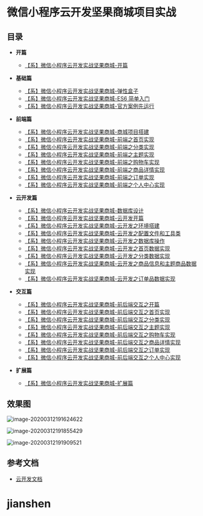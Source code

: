 # 微信小程序云开发坚果商城项目实战

## 目录

* **开篇**
    - [【系】微信小程序云开发实战坚果商城-开篇](https://blog.csdn.net/havendream/article/details/103022183)
* **基础篇**
    - [【系】微信小程序云开发实战坚果商城-弹性盒子](https://blog.csdn.net/havendream/article/details/103022284)
    - [【系】微信小程序云开发实战坚果商城-ES6 简单入门](https://blog.csdn.net/havendream/article/details/103022329)
    - [【系】微信小程序云开发实战坚果商城-官方案例先运行](https://blog.csdn.net/havendream/article/details/103022370)
* **前端篇**
    - [【系】微信小程序云开发实战坚果商城-商城项目搭建](https://blog.csdn.net/havendream/article/details/103022403)
    - [【系】微信小程序云开发实战坚果商城-前端之首页实现](https://blog.csdn.net/havendream/article/details/103022465)
    - [【系】微信小程序云开发实战坚果商城-前端之分类实现](https://blog.csdn.net/havendream/article/details/103022513)
    - [【系】微信小程序云开发实战坚果商城-前端之主题实现](https://blog.csdn.net/havendream/article/details/103022526)
    - [【系】微信小程序云开发实战坚果商城-前端之购物车实现](https://blog.csdn.net/havendream/article/details/103022543)
    - [【系】微信小程序云开发实战坚果商城-前端之商品详情实现](https://blog.csdn.net/havendream/article/details/103022575)
    - [【系】微信小程序云开发实战坚果商城-前端之订单实现](https://blog.csdn.net/havendream/article/details/103022609)
    - [【系】微信小程序云开发实战坚果商城-前端之个人中心实现](https://blog.csdn.net/havendream/article/details/103022618)

* **云开发篇**
    - [【系】微信小程序云开发实战坚果商城-数据库设计](https://blog.csdn.net/havendream/article/details/103022640)
    - [【系】微信小程序云开发实战坚果商城-云开发开篇](https://blog.csdn.net/havendream/article/details/103022652)
    - [【系】微信小程序云开发实战坚果商城-云开发之环境搭建](https://blog.csdn.net/havendream/article/details/103022661)
    - [【系】微信小程序云开发实战坚果商城-云开发之配置文件和工具类](https://blog.csdn.net/havendream/article/details/103022671)
    - [【系】微信小程序云开发实战坚果商城-云开发之数据库操作](https://blog.csdn.net/havendream/article/details/103022688)
    - [【系】微信小程序云开发实战坚果商城-云开发之首页数据实现](https://blog.csdn.net/havendream/article/details/103022700)
    - [【系】微信小程序云开发实战坚果商城-云开发之分类数据实现](https://blog.csdn.net/havendream/article/details/103022713)
    - [【系】微信小程序云开发实战坚果商城-云开发之商品信息和主题商品数据实现](https://blog.csdn.net/havendream/article/details/103022728)
    - [【系】微信小程序云开发实战坚果商城-云开发之订单品数据实现](https://blog.csdn.net/havendream/article/details/103022736)
    
* **交互篇**
    - [【系】微信小程序云开发实战坚果商城-前后端交互之开篇](https://blog.csdn.net/havendream/article/details/103022748)    
    - [【系】微信小程序云开发实战坚果商城-前后端交互之首页实现](https://blog.csdn.net/havendream/article/details/103022785)
    - [【系】微信小程序云开发实战坚果商城-前后端交互之分类实现](https://blog.csdn.net/havendream/article/details/103022817)
    - [【系】微信小程序云开发实战坚果商城-前后端交互之主题实现](https://blog.csdn.net/havendream/article/details/103022837)
    - [【系】微信小程序云开发实战坚果商城-前后端交互之购物车实现](https://blog.csdn.net/havendream/article/details/103022858)
    - [【系】微信小程序云开发实战坚果商城-前后端交互之商品详情实现](https://blog.csdn.net/havendream/article/details/103022878)
    - [【系】微信小程序云开发实战坚果商城-前后端交互之订单实现](https://blog.csdn.net/havendream/article/details/103022887)
    - [【系】微信小程序云开发实战坚果商城-前后端交互之个人中心实现](https://blog.csdn.net/havendream/article/details/103022899)
    
* **扩展篇**
    - [【系】微信小程序云开发实战坚果商城-扩展篇](https://blog.csdn.net/havendream/article/details/103022957)   

## 效果图

![image-20200312191624622](https://nux.oss-cn-beijing.aliyuncs.com/cloud/image-20200312191624622.png)

![image-20200312191855429](https://nux.oss-cn-beijing.aliyuncs.com/cloud/image-20200312191855429.png)

![image-20200312191909521](https://nux.oss-cn-beijing.aliyuncs.com/cloud/image-20200312191909521.png)





## 参考文档

- [云开发文档](https://developers.weixin.qq.com/miniprogram/dev/wxcloud/basis/getting-started.html)

# jianshen
